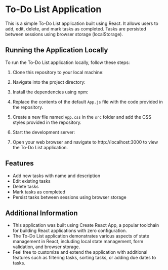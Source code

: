 # To-Do List Application

This is a simple To-Do List application built using React. It allows users to add, edit, delete, and mark tasks as completed. Tasks are persisted between sessions using browser storage (localStorage).

## Running the Application Locally

To run the To-Do List application locally, follow these steps:

1. Clone this repository to your local machine:


2. Navigate into the project directory:

3. Install the dependencies using npm:

4. Replace the contents of the default `App.js` file with the code provided in the repository.

5. Create a new file named `App.css` in the `src` folder and add the CSS styles provided in the repository.

6. Start the development server:

7. Open your web browser and navigate to http://localhost:3000 to view the To-Do List application.

## Features

- Add new tasks with name and description
- Edit existing tasks
- Delete tasks
- Mark tasks as completed
- Persist tasks between sessions using browser storage

## Additional Information

- This application was built using Create React App, a popular toolchain for building React applications with zero configuration.
- The To-Do List application demonstrates various aspects of state management in React, including local state management, form validation, and browser storage.
- Feel free to customize and extend the application with additional features such as filtering tasks, sorting tasks, or adding due dates to tasks.

